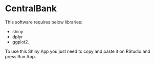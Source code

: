 # CentralBank

This software requires below libraries:

- shiny
- dplyr
- ggplot2.

To use this Shiny App you just need to copy and paste it on RStudio and press Run App.


